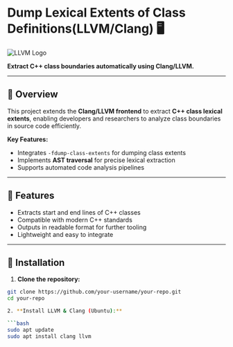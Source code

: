 # Dump Lexical Extents of Class Definitions(LLVM/Clang) 🖥️

![LLVM Logo](https://llvm.org/favicon.ico)

**Extract C++ class boundaries automatically using Clang/LLVM.**

---

## 🔹 Overview

This project extends the **Clang/LLVM frontend** to extract **C++ class lexical extents**, enabling developers and researchers to analyze class boundaries in source code efficiently.  

**Key Features:**

- Integrates `-fdump-class-extents` for dumping class extents  
- Implements **AST traversal** for precise lexical extraction  
- Supports automated code analysis pipelines  

---

## 🔹 Features

- Extracts start and end lines of C++ classes  
- Compatible with modern C++ standards  
- Outputs in readable format for further tooling  
- Lightweight and easy to integrate  

---

## 🔹 Installation

1. **Clone the repository:**  

```bash
git clone https://github.com/your-username/your-repo.git
cd your-repo

2. **Install LLVM & Clang (Ubuntu):**  

```bash
sudo apt update
sudo apt install clang llvm

